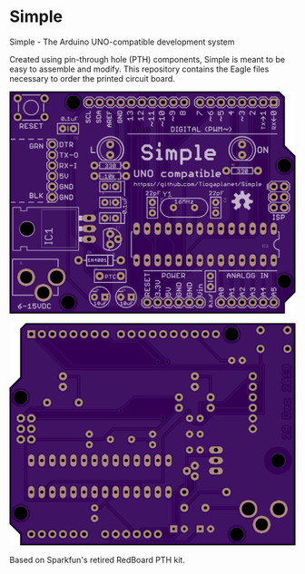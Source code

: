 # Simple

 Simple - The Arduino UNO-compatible development system
 
 Created using pin-through hole (PTH) components, Simple is meant to be easy to assemble and modify.  This repository contains the Eagle files necessary to order the printed circuit board.
 
 ![The top of the board.](https://github.com/Tiogaplanet/Simple/raw/master/images/front.png)
 
 ![The bottom of the board.](https://github.com/Tiogaplanet/Simple/raw/master/images/back.png)

Based on Sparkfun's retired RedBoard PTH kit.
